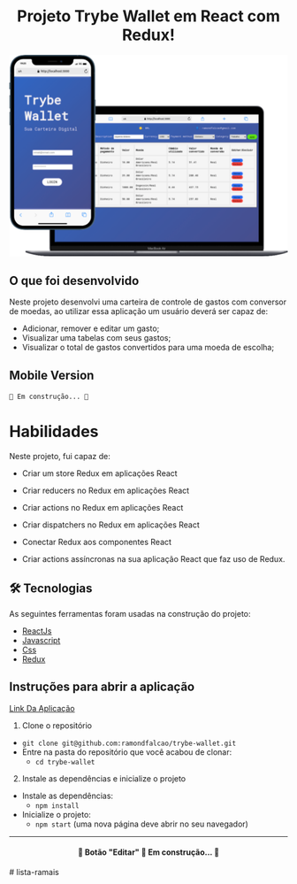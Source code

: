 #  <h1 align="center">Projeto Trybe Wallet em React com Redux!</h1>
![img](trybeWalletSizes.svg)

## O que foi desenvolvido

Neste projeto desenvolvi uma carteira de controle de gastos com conversor de moedas, ao utilizar essa aplicação um usuário deverá ser capaz de:

- Adicionar, remover e editar um gasto;
- Visualizar uma tabelas com seus gastos;
- Visualizar o total de gastos convertidos para uma moeda de escolha;

## Mobile Version

	🚧 Em construção... 🚧

# Habilidades

Neste projeto, fui capaz de:

- Criar um store Redux em aplicações React

- Criar reducers no Redux em aplicações React

- Criar actions no Redux em aplicações React

- Criar dispatchers no Redux em aplicações React

- Conectar Redux aos componentes React

- Criar actions assíncronas na sua aplicação React que faz uso de Redux.

## 🛠 Tecnologias

As seguintes ferramentas foram usadas na construção do projeto:

- [ReactJs](https://pt-br.reactjs.org/)
- [Javascript](https://developer.mozilla.org/en-US/docs/Web/JavaScript)
- [Css](https://developer.mozilla.org/en-US/docs/Web/CSS)
- [Redux](https://redux.js.org/)

## Instruções para abrir a aplicação
[Link Da Aplicação](https://ramondfalcao.github.io/trybe-wallet/)

1. Clone o repositório
  * `git clone git@github.com:ramondfalcao/trybe-wallet.git`
  * Entre na pasta do repositório que você acabou de clonar:
    * `cd trybe-wallet`

2. Instale as dependências e inicialize o projeto
  * Instale as dependências:
    * `npm install`
  * Inicialize o projeto:
    * `npm start` (uma nova página deve abrir no seu navegador)
---

<h4 align="center"> 
	🚧  Botão "Editar" 🚀 Em construção...  🚧
</h4>
# lista-ramais
